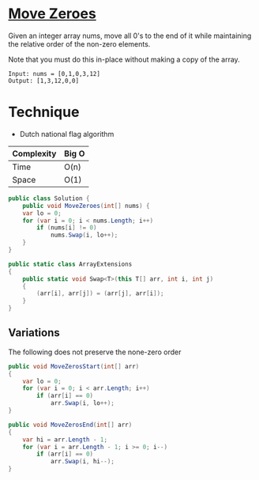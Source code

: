 # [Move Zeroes](https://leetcode.com/problems/move-zeroes/description/)

Given an integer array nums, move all 0's to the end of it while maintaining the relative order of the non-zero elements.

Note that you must do this in-place without making a copy of the array.

```
Input: nums = [0,1,0,3,12]
Output: [1,3,12,0,0]
```

# Technique

- Dutch national flag algorithm

| Complexity | Big O |
|------------|-------|
| Time       | O(n)  |
| Space      | O(1)  |

```csharp
public class Solution {
    public void MoveZeroes(int[] nums) {
    var lo = 0;
    for (var i = 0; i < nums.Length; i++)
        if (nums[i] != 0)
            nums.Swap(i, lo++);
    }
}

public static class ArrayExtensions
{
    public static void Swap<T>(this T[] arr, int i, int j)
    {
        (arr[i], arr[j]) = (arr[j], arr[i]);
    }
}
```

## Variations

The following does not preserve the none-zero order

```csharp
public void MoveZerosStart(int[] arr)
{
    var lo = 0;
    for (var i = 0; i < arr.Length; i++)
        if (arr[i] == 0)
            arr.Swap(i, lo++);
}

public void MoveZerosEnd(int[] arr)
{
    var hi = arr.Length - 1;
    for (var i = arr.Length - 1; i >= 0; i--)
        if (arr[i] == 0)
            arr.Swap(i, hi--);
}
```

